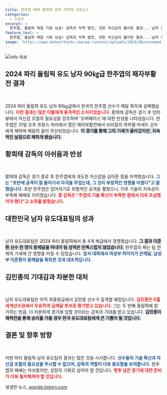 ```yaml
---
title: 한주엽 패배 황희태 감독 자책의 이유는?
categories:
  - 스포츠
excerpt: >
  한주엽, 올림픽 메달 기회 상실! 감독의 자책 발언, 과한 자신감이 불러온 결과... 남자 유도팀의 아쉬운 성적 이어져. 김민종의 최중량급 승리에 기대!
feature_text: >
  한주엽, 올림픽 메달 기회 상실! 감독의 자책 발언, 과한 자신감이 불러온 결과... 남자 유도팀의 아쉬운 성적 이어져. 김민종의 최중량급 승리에 기대!
image: 'https://www.behealthy4u.com/wp-content/uploads/2024/06/unnamed-file.png'
---
```


<p><img src="https://www.behealthy4u.com/wp-content/uploads/2024/06/unnamed-file.png" alt="info 속보" /></p>

<h2 data-ke-size="size26">2024 파리 올림픽 유도 남자 90㎏급 한주엽의 패자부활전 결과</h2>

<p data-ke-size="size16">&nbsp;</p>

<p>2024 파리 올림픽 유도 남자 90㎏급에서 한국의 한주엽 선수가 메달 획득에 실패했습니다. <b><span style="color: #ee2323;">이런 결과는 많은 이들에게 충격적인 소식이었습니다.</span></b> 황희태 감독은 경기 후 인터뷰에서 자신감 조절의 필요성을 강조하며 '오버페이스'에 대한 반성을 나타냈습니다. 한주엽은 31일 오후 프랑스 파리에서 열린 패자부활전에서 브라질의 하파엘 마세두 선수에게 패하며 메달의 꿈이 무산되었습니다. <b><span style="background-color: #21538527;">이 경기를 통해 그의 기세가 올라갔지만, 지속적인 실점으로 패하게 됐습니다.</span></b> </p>

<h2 data-ke-size="size26">황희태 감독의 아쉬움과 반성</h2>

<p data-ke-size="size16">&nbsp;</p>

<p>황희태 감독은 경기 종료 후 한주엽에게 과도한 자신감을 심어준 점을 자책했습니다. <b><span style="color: #1a5490;">그는 "초반에 공격이 잘 들어가서 자극을 주었는데, 그 것이 부정적인 영향을 미쳤다"고 말했습니다.</span></b> 초반 한주엽은 업어치기로 위협적인 공격을 펼쳤으나, 이후 기술의 지속성이 부족해 패배로 이어졌습니다. <b><span style="color: #ee2323;">황 감독은 "주엽의 기술 확신이 부족한 점에서 더욱 조심했어야 했다"고 소회를 밝혔습니다.</span></b> </p>

<h2 data-ke-size="size26">대한민국 남자 유도대표팀의 성과</h2>

<p data-ke-size="size16">&nbsp;</p>

<p>남자 유도대표팀은 2024 파리 올림픽에서 총 4개 체급에서 경쟁했습니다. <b><span style="background-color: #21538527;">그 결과 이준환 선수 한 명이 동메달을 따내어 팀 성적은 만족스럽지 않았습니다.</span></b> 한주엽의 패는 팀 전체의 기세에 큰 영향을 미칠 수 있었습니다. <b><span style="color: #1a5490;">앞서 대회에서 여성부 허미미가 은메달, 남성부 이준환이 동메달을 획득한 것과 대조적입니다.</span></b> </p>

<h2 data-ke-size="size26">김민종의 기대감과 차분한 대처</h2>

<p data-ke-size="size16">&nbsp;</p>

<p>남자 유도대표팀은 아직 최중량급에서 김민종 선수가 출격할 예정입니다. <b><span style="color: #ee2323;">김민종은 5월 세계선수권에서 우승하여 금메달 후보로 평가받고 있습니다.</span></b> 그는 두 번째 올림픽에 참가하는 만큼, 더 차분하게 경기에 임할 것이라는 감독의 기대를 받고 있습니다. <b><span style="background-color: #21538527;">김민종이 체력전을 통해 승리를 거둘 경우 한국 유도대표팀에게 큰 기쁨이 될 것입니다.</span></b></p>

<h2 data-ke-size="size26">결론 및 향후 방향</h2>

<p data-ke-size="size16">&nbsp;</p>

<p>이번 파리 올림픽 남자 유도팀의 결과는 많은 것을 시사합니다. <b><span style="color: #1a5490;">선수들의 기술 확신과 자신감 조절의 필요성을 무시할 수 없으며, 감독의 역할이 더욱 중요함을 보여줍니다.</span></b> 한주엽의 패배는 아쉬웠지만, 성장의 기회로 삼아야 할 것입니다. <b><span style="color: #ee2323;">향후 남은 경기에 대한 준비가 더욱 철저해져야 할 것입니다.</span></b> </p>
생생한 뉴스, <a href="https://qoogle.tistory.com" rel="dofollow">qoogle.tistory.com</a>


